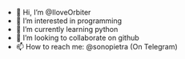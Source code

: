 - 👋 Hi, I’m @IloveOrbiter
- 👀 I’m interested in programming
- 🌱 I’m currently learning python
- 💞️ I’m looking to collaborate on github
- 📫 How to reach me: @sonopietra (On Telegram)
